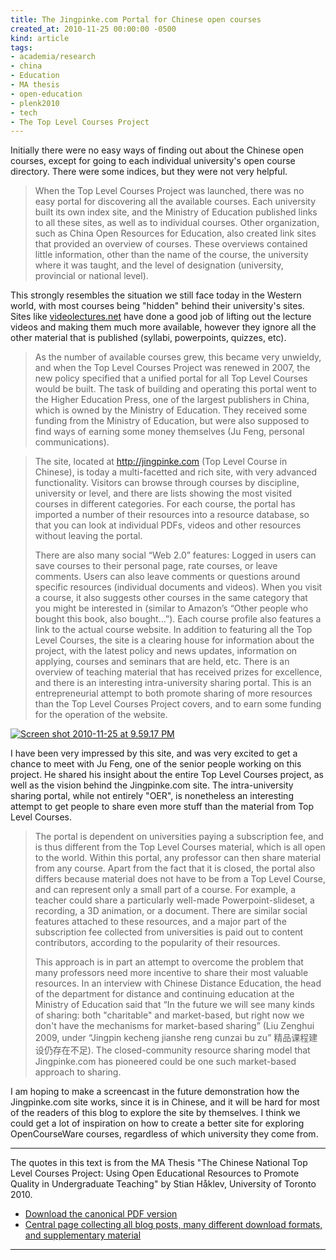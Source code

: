 ```yaml
---
title: The Jingpinke.com Portal for Chinese open courses
created_at: 2010-11-25 00:00:00 -0500
kind: article
tags:
- academia/research
- china
- Education
- MA thesis
- open-education
- plenk2010
- tech
- The Top Level Courses Project
---
```


Initially there were no easy ways of finding out about the Chinese open
courses, except for going to each individual university's open course
directory. There were some indices, but they were not very helpful.

> When the Top Level Courses Project was launched, there was no easy
> portal for discovering all the available courses. Each university
> built its own index site, and the Ministry of Education published
> links to all these sites, as well as to individual courses. Other
> organization, such as China Open Resources for Education, also created
> link sites that provided an overview of courses. These overviews
> contained little information, other than the name of the course, the
> university where it was taught, and the level of designation
> (university, provincial or national level).

This strongly resembles the situation we still face today in the Western
world, with most courses being "hidden" behind their university's sites.
Sites like [videolectures.net](http://videolectures.net/) have done a
good job of lifting out the lecture videos and making them much more
available, however they ignore all the other material that is published
(syllabi, powerpoints, quizzes, etc).

> As the number of available courses grew, this became very unwieldy,
> and when the Top Level Courses Project was renewed in 2007, the new
> policy specified that a unified portal for all Top Level Courses would
> be built. The task of building and operating this portal went to the
> Higher Education Press, one of the largest publishers in China, which
> is owned by the Ministry of Education. They received some funding from
> the Ministry of Education, but were also supposed to find ways of
> earning some money themselves (Ju Feng, personal communications).

> The site, located at http://jingpinke.com (Top Level Course in
> Chinese), is today a multi-facetted and rich site, with very advanced
> functionality. Visitors can browse through courses by discipline,
> university or level, and there are lists showing the most visited
> courses in different categories. For each course, the portal has
> imported a number of their resources into a resource database, so that
> you can look at individual PDFs, videos and other resources without
> leaving the portal.
>
> There are also many social “Web 2.0” features: Logged in users can
> save courses to their personal page, rate courses, or leave comments.
> Users can also leave comments or questions around specific resources
> (individual documents and videos). When you visit a course, it also
> suggests other courses in the same category that you might be
> interested in (similar to Amazon’s “Other people who bought this book,
> also bought…”). Each course profile also features a link to the actual
> course website. In addition to featuring all the Top Level Courses,
> the site is a clearing house for information about the project, with
> the latest policy and news updates, information on applying, courses
> and seminars that are held, etc. There is an overview of teaching
> material that has received prizes for excellence, and there is an
> interesting intra-university sharing portal. This is an
> entrepreneurial attempt to both promote sharing of more resources than
> the Top Level Courses Project covers, and to earn some funding for the
> operation of the website.

[![](http://reganmian.net/blog/wp-content/uploads/2010/11/Screen-shot-2010-11-25-at-9.59.17-PM.png "Screen shot 2010-11-25 at 9.59.17 PM")](http://reganmian.net/blog/wp-content/uploads/2010/11/Screen-shot-2010-11-25-at-9.59.17-PM.png)

I have been very impressed by this site, and was very excited to get a
chance to meet with Ju Feng, one of the senior people working on this
project. He shared his insight about the entire Top Level Courses
project, as well as the vision behind the Jingpinke.com site. The
intra-university sharing portal, while not entirely "OER", is
nonetheless an interesting attempt to get people to share even more
stuff than the material from Top Level Courses.

> The portal is dependent on universities paying a subscription fee, and
> is thus different from the Top Level Courses material, which is all
> open to the world. Within this portal, any professor can then share
> material from any course. Apart from the fact that it is closed, the
> portal also differs because material does not have to be from a Top
> Level Course, and can represent only a small part of a course. For
> example, a teacher could share a particularly well-made
> Powerpoint-slideset, a recording, a 3D animation, or a document. There
> are similar social features attached to these resources, and a major
> part of the subscription fee collected from universities is paid out
> to content contributors, according to the popularity of their
> resources.
>
> This approach is in part an attempt to overcome the problem that many
> professors need more incentive to share their most valuable resources.
> In an interview with Chinese Distance Education, the head of the
> department for distance and continuing education at the Ministry of
> Education said that “In the future we will see many kinds of sharing:
> both "charitable" and market-based, but right now we don't have the
> mechanisms for market-based sharing” (Liu Zenghui 2009, under “Jingpin
> kecheng jianshe reng cunzai bu zu” 精品课程建设仍存在不足). The
> closed-community resource sharing model that Jingpinke.com has
> pioneered could be one such market-based approach to sharing.

I am hoping to make a screencast in the future demonstration how the
Jingpinke.com site works, since it is in Chinese, and it will be hard
for most of the readers of this blog to explore the site by themselves.
I think we could get a lot of inspiration on how to create a better site
for exploring OpenCourseWare courses, regardless of which university
they come from.

* * * * *

The quotes in this text is from the MA Thesis "The Chinese National Top
Level Courses Project: Using Open Educational Resources to Promote
Quality in Undergraduate Teaching" by Stian Håklev, University of
Toronto 2010.

-   [Download the canonical PDF
  version](http://reganmian.net/top-level-courses/Haklev_Stian_201009_MA_thesis.pdf)
-   [Central page collecting all blog posts, many different download
  formats, and supplementary
  material](http://reganmian.net/top-level-courses)

* * * * *
